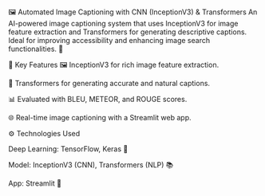 🖼️ Automated Image Captioning with CNN (InceptionV3) & Transformers
An AI-powered image captioning system that uses InceptionV3 for image feature extraction and Transformers for generating descriptive captions. Ideal for improving accessibility and enhancing image search functionalities. 🚀

🔑 Key Features
🖼️ InceptionV3 for rich image feature extraction.

🤖 Transformers for generating accurate and natural captions.

📊 Evaluated with BLEU, METEOR, and ROUGE scores.

🌐 Real-time image captioning with a Streamlit web app.





⚙️ Technologies Used


Deep Learning: TensorFlow, Keras 🤖

Model: InceptionV3 (CNN), Transformers (NLP) 📚

App: Streamlit 🌟
